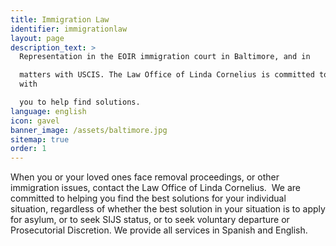 ```yaml
---
title: Immigration Law
identifier: immigrationlaw
layout: page
description_text: >
  Representation in the EOIR immigration court in Baltimore, and in

  matters with USCIS. The Law Office of Linda Cornelius is committed to working
  with

  you to help find solutions.
language: english
icon: gavel
banner_image: /assets/baltimore.jpg
sitemap: true
order: 1
---
```



When you or your loved ones face removal proceedings, or other immigration issues, contact the Law Office of Linda Cornelius. &nbsp;We are committed to helping you find the best solutions for your individual situation, regardless of whether the best solution in your situation is to apply for asylum, or to seek SIJS status, or to seek voluntary departure or Prosecutorial Discretion. We provide all services in Spanish and English.